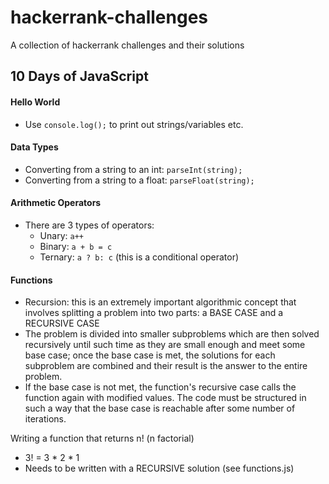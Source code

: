 # hackerrank-challenges
A collection of hackerrank challenges and their solutions

## 10 Days of JavaScript

#### Hello World
* Use ```console.log();``` to print out strings/variables etc.

#### Data Types
* Converting from a string to an int: ```parseInt(string);```
* Converting from a string to a float: ```parseFloat(string);```

#### Arithmetic Operators
* There are 3 types of operators:
  * Unary: ```a++```
  * Binary: ```a + b = c```
  * Ternary: ```a ? b: c``` (this is a conditional operator)

#### Functions
* Recursion: this is an extremely important algorithmic concept that involves splitting a problem into two parts: a BASE CASE and a RECURSIVE CASE
* The problem is divided into smaller subproblems which are then solved recursively until such time as they are small enough and meet some base case; once the base case is met, the solutions for each subproblem are combined and their result is the answer to the entire problem.
* If the base case is not met, the function's recursive case calls the function again with modified values. The code must be structured in such a way that the base case is reachable after some number of iterations.

Writing a function that returns n! (n factorial)
* 3! = 3 * 2 * 1
* Needs to be written with a RECURSIVE solution (see functions.js)
